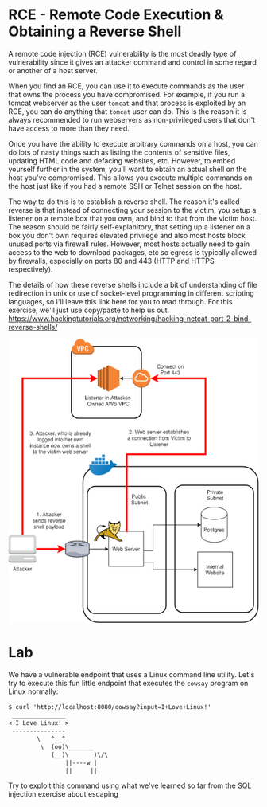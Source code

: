 # RCE - Remote Code Execution & Obtaining a Reverse Shell

A remote code injection (RCE) vulnerability is the most deadly type of vulnerability since it gives an attacker command and control in some regard or another of a host server.

When you find an RCE, you can use it to execute commands as the user that owns the process you have compromised. For example, if you run a tomcat webserver as the user `tomcat` and that process is exploited by an RCE, you can do anything that `tomcat` user can do. This is the reason it is always recommended to run webservers as non-privileged users that don't have access to more than they need.

Once you have the ability to execute arbitrary commands on a host, you can do lots of nasty things such as listing the contents of sensitive files, updating HTML code and defacing websites, etc. However, to embed yourself further in the system, you'll want to obtain an actual shell on the host you've compromised. This allows you execute multiple commands on the host just like if you had a remote SSH or Telnet session on the host.

The way to do this is to establish a reverse shell. The reason it's called reverse is that instead of connecting your session to the victim, you setup a listener on a remote box that you own, and bind to that from the victim host. The reason should be fairly self-explanitory, that setting up a listener on a box you don't own requires elevated privilege and also most hosts block unused ports via firewall rules. However, most hosts actually need to gain access to the web to download packages, etc so egress is typically allowed by firewalls, especially on ports 80 and 443 (HTTP and HTTPS respectively).

The details of how these reverse shells include a bit of understanding of file redirection in unix or use of socket-level programming in different scripting languages, so I'll leave this link here for you to read through. For this exercise, we'll just use copy/paste to help us out. https://www.hackingtutorials.org/networking/hacking-netcat-part-2-bind-reverse-shells/

![](assets/reverse_shell.png)

# Lab

We have a vulnerable endpoint that uses a Linux command line utility. Let's try to execute this fun little endpoint that executes the `cowsay` program on Linux normally:

```
$ curl 'http://localhost:8080/cowsay?input=I+Love+Linux!'
 _______________
< I Love Linux! >
 ---------------
        \   ^__^
         \  (oo)\_______
            (__)\       )\/\
                ||----w |
                ||     ||

```

Try to exploit this command using what we've learned so far from the SQL injection exercise about escaping